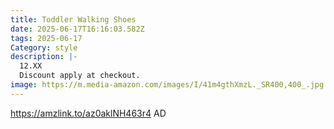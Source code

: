 ```yaml
---
title: Toddler Walking Shoes
date: 2025-06-17T16:16:03.582Z
tags: 2025-06-17
Category: style
description: |-
  12.XX
  Discount apply at checkout.
image: https://m.media-amazon.com/images/I/41m4gthXmzL._SR400,400_.jpg
---
```

https://amzlink.to/az0aklNH463r4   AD